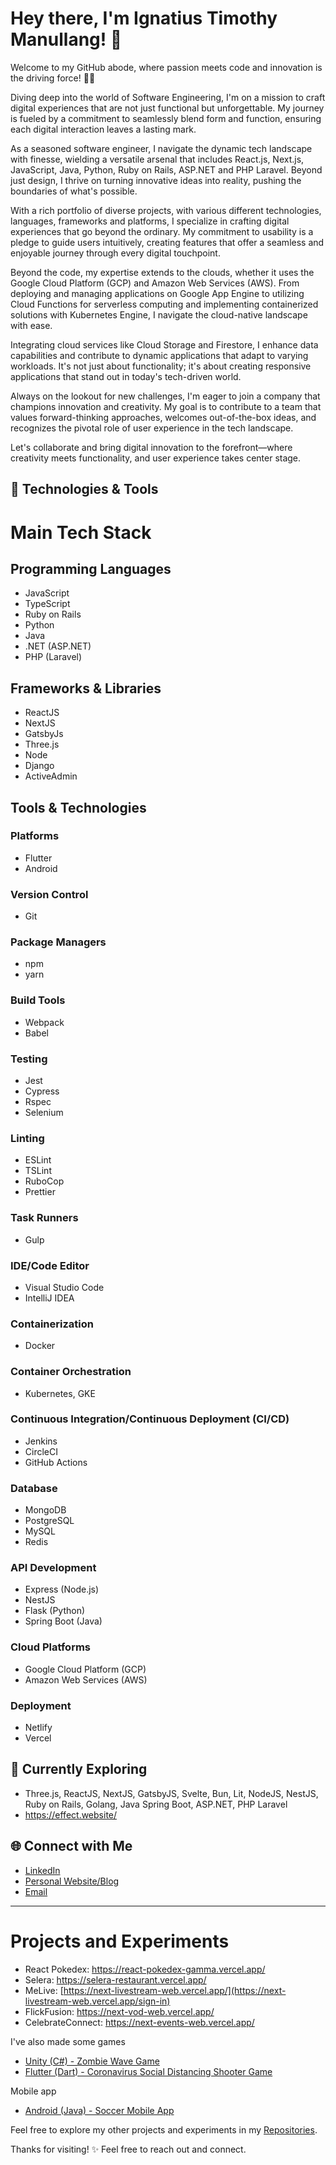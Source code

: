 # Hey there, I'm Ignatius Timothy Manullang! 👋

Welcome to my GitHub abode, where passion meets code and innovation is the driving force! 👨‍💻

Diving deep into the world of Software Engineering, I'm on a mission to craft digital experiences that are not just functional but unforgettable. My journey is fueled by a commitment to seamlessly blend form and function, ensuring each digital interaction leaves a lasting mark.

As a seasoned software engineer, I navigate the dynamic tech landscape with finesse, wielding a versatile arsenal that includes React.js, Next.js, JavaScript, Java, Python, Ruby on Rails, ASP.NET and PHP Laravel. Beyond just design, I thrive on turning innovative ideas into reality, pushing the boundaries of what's possible.

With a rich portfolio of diverse projects, with various different technologies, languages, frameworks and platforms, I specialize in crafting digital experiences that go beyond the ordinary. My commitment to usability is a pledge to guide users intuitively, creating features that offer a seamless and enjoyable journey through every digital touchpoint.

Beyond the code, my expertise extends to the clouds, whether it uses the Google Cloud Platform (GCP) and Amazon Web Services (AWS). From deploying and managing applications on Google App Engine to utilizing Cloud Functions for serverless computing and implementing containerized solutions with Kubernetes Engine, I navigate the cloud-native landscape with ease.

Integrating cloud services like Cloud Storage and Firestore, I enhance data capabilities and contribute to dynamic applications that adapt to varying workloads. It's not just about functionality; it's about creating responsive applications that stand out in today's tech-driven world.

Always on the lookout for new challenges, I'm eager to join a company that champions innovation and creativity. My goal is to contribute to a team that values forward-thinking approaches, welcomes out-of-the-box ideas, and recognizes the pivotal role of user experience in the tech landscape.

Let's collaborate and bring digital innovation to the forefront—where creativity meets functionality, and user experience takes center stage.

## 🔧 Technologies & Tools

# Main Tech Stack

## Programming Languages

- JavaScript
- TypeScript
- Ruby on Rails
- Python
- Java
- .NET (ASP.NET)
- PHP (Laravel)

## Frameworks & Libraries

- ReactJS
- NextJS
- GatsbyJs
- Three.js
- Node
- Django
- ActiveAdmin

## Tools & Technologies

### Platforms

- Flutter
- Android

### Version Control

- Git

### Package Managers

- npm
- yarn

### Build Tools

- Webpack
- Babel

### Testing

- Jest
- Cypress
- Rspec
- Selenium

### Linting

- ESLint
- TSLint
- RuboCop
- Prettier

### Task Runners

- Gulp

### IDE/Code Editor

- Visual Studio Code
- IntelliJ IDEA

### Containerization

- Docker

### Container Orchestration

- Kubernetes, GKE

### Continuous Integration/Continuous Deployment (CI/CD)

- Jenkins
- CircleCI
- GitHub Actions

### Database

- MongoDB
- PostgreSQL
- MySQL
- Redis

### API Development

- Express (Node.js)
- NestJS
- Flask (Python)
- Spring Boot (Java)

### Cloud Platforms

- Google Cloud Platform (GCP)
- Amazon Web Services (AWS)

### Deployment

- Netlify
- Vercel

## 🌱 Currently Exploring

- Three.js, ReactJS, NextJS, GatsbyJS, Svelte, Bun, Lit, NodeJS, NestJS, Ruby on Rails, Golang, Java Spring Boot, ASP.NET, PHP Laravel
- https://effect.website/

## 🌐 Connect with Me

- [LinkedIn](https://www.linkedin.com/in/ignatius-timothy-manullang-8b714a171/)
- [Personal Website/Blog](https://personal-website-itm.vercel.app)
- [Email](mailto:ignatiustimothymanullang@gmail.com)

---

# Projects and Experiments

- React Pokedex: https://react-pokedex-gamma.vercel.app/
- Selera: https://selera-restaurant.vercel.app/
- MeLive: [https://next-livestream-web.vercel.app/](https://next-livestream-web.vercel.app/sign-in)
- FlickFusion: https://next-vod-web.vercel.app/
- CelebrateConnect: https://next-events-web.vercel.app/

I've also made some games

- [Unity (C#) - Zombie Wave Game](https://github.com/pyroblazer/IF3210-2020-Unity-13517044)
- [Flutter (Dart) - Coronavirus Social Distancing Shooter Game](https://github.com/pyroblazer/Flutter-2D-game)

Mobile app

- [Android (Java) - Soccer Mobile App](https://github.com/pyroblazer/SoccerApp)

Feel free to explore my other projects and experiments in my [Repositories](https://github.com/pyroblazer?tab=repositories).

Thanks for visiting! ✨ Feel free to reach out and connect.
